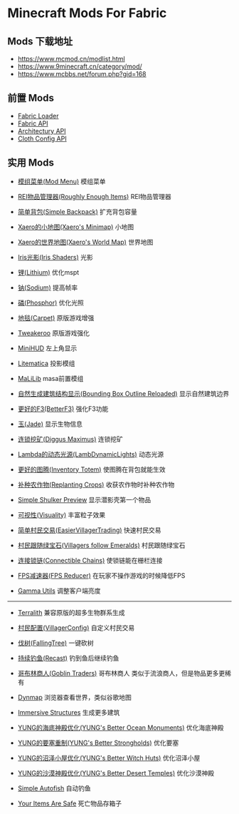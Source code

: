 # Minecraft Mods For Fabric

## Mods 下载地址

- https://www.mcmod.cn/modlist.html
- https://www.9minecraft.cn/category/mod/
- https://www.mcbbs.net/forum.php?gid=168

## 前置 Mods

- [Fabric Loader](https://www.mcmod.cn/class/1411.html)
- [Fabric API](https://www.mcmod.cn/class/3124.html)
- [Architectury API](https://www.mcmod.cn/class/3434.html)
- [Cloth Config API](https://www.mcmod.cn/class/2346.html)

## 实用 Mods

- [模组菜单(Mod Menu)](https://www.mcmod.cn/class/1675.html)
  模组菜单

- [REI物品管理器(Roughly Enough Items)](https://www.mcmod.cn/class/1674.html)
  REI物品管理器

- [简单背包(Simple Backpack)](https://www.mcmod.cn/class/2664.html)
  扩充背包容量

- [Xaero的小地图(Xaero's Minimap)](https://www.mcmod.cn/class/1701.html)
  小地图

- [Xaero的世界地图(Xaero's World Map)](https://www.mcmod.cn/class/1483.html)
  世界地图

- [Iris光影(Iris Shaders)](https://www.mcmod.cn/class/3697.html)
  光影

- [锂(Lithium)](https://www.mcmod.cn/class/2292.html)
  优化mspt

- [钠(Sodium)](https://www.mcmod.cn/class/2785.html)
  提高帧率

- [磷(Phosphor)](https://www.mcmod.cn/class/1766.html)
  优化光照

- [地毯(Carpet)](https://www.mcmod.cn/class/2361.html)
  原版游戏增强

- [Tweakeroo](https://www.mcmod.cn/class/2230.html)
  原版游戏强化

- [MiniHUD](https://www.mcmod.cn/class/2311.html)
  左上角显示

- [Litematica](https://www.mcmod.cn/class/2261.html)
  投影模组

- [MaLiLib](https://www.mcmod.cn/class/2298.html)
  masa前置模组

- [自然生成建筑结构显示(Bounding Box Outline Reloaded)](https://www.mcmod.cn/class/1869.html)
  显示自然建筑边界

- [更好的F3(BetterF3)](https://www.mcmod.cn/class/3525.html)
  强化F3功能

- [玉(Jade)](https://www.mcmod.cn/class/3482.html) 
  显示生物信息

- [连锁挖矿(Diggus Maximus)](https://www.mcmod.cn/class/3080.html)
  连锁挖矿

- [Lambda的动态光源(LambDynamicLights)](https://www.mcmod.cn/class/2954.html)
  动态光源

- [更好的图腾(Inventory Totem)](https://www.mcmod.cn/class/4318.html)
  使图腾在背包就能生效

- [补种农作物(Replanting Crops)](https://www.mcmod.cn/class/2731.html)
  收获农作物时补种农作物
  
- [Simple Shulker Preview](https://www.mcmod.cn/class/7348.html)
  显示潜影壳第一个物品

- [可视性(Visuality)](https://www.mcmod.cn/class/6197.html)
  丰富粒子效果

- [简单村民交易(EasierVillagerTrading)](https://www.mcmod.cn/class/3466.html)
  快速村民交易

- [村民跟随绿宝石(Villagers follow Emeralds)](https://www.mcmod.cn/class/4926.html)
  村民跟随绿宝石

- [连接锁链(Connectible Chains)](https://www.mcmod.cn/class/6259.html)
  使锁链能在栅栏连接

- [FPS减速器(FPS Reducer)](https://www.mcmod.cn/class/1815.html)
  在玩家不操作游戏的时候降低FPS

- [Gamma Utils](https://www.mcmod.cn/class/6720.html)
  调整客户端亮度

---

- [Terralith](https://www.mcmod.cn/class/4557.html)
  兼容原版的超多生物群系生成

- [村民配置(VillagerConfig)](https://www.mcmod.cn/class/8060.html)
  自定义村民交易

- [伐树(FallingTree)](https://www.mcmod.cn/class/3054.html)
  一键砍树

- [持续钓鱼(Recast)](https://www.mcmod.cn/class/4308.html)
  钓到鱼后继续钓鱼

- [哥布林商人(Goblin Traders)](https://www.mcmod.cn/class/2353.html)
  哥布林商人 类似于流浪商人，但是物品更多更稀有

- [Dynmap](https://www.mcmod.cn/class/5796.html)
  浏览器查看世界，类似谷歌地图

- [Immersive Structures](https://www.mcmod.cn/class/8164.html)
  生成更多建筑

- [YUNG的海底神殿优化(YUNG's Better Ocean Monuments)](https://www.mcmod.cn/class/7904.html)
  优化海底神殿

- [YUNG的要塞重制(YUNG's Better Strongholds)](https://www.mcmod.cn/class/3787.html)
  优化要塞

- [YUNG的沼泽小屋优化(YUNG's Better Witch Huts)](https://www.mcmod.cn/class/6618.html)
  优化沼泽小屋

- [YUNG的沙漠神殿优化(YUNG's Better Desert Temples)](https://www.mcmod.cn/class/6613.html)
  优化沙漠神殿

- [Simple Autofish](https://www.mcmod.cn/class/7587.html)
  自动钓鱼

- [Your Items Are Safe](https://www.mcmod.cn/class/7900.html)
  死亡物品存箱子
